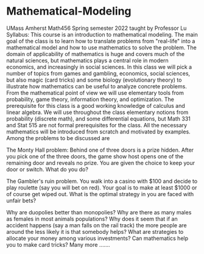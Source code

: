 # Mathematical-Modeling

UMass Amherst Math456 Spring semester 2022 taught by Professor Lu
Syllabus: This course is an introduction to mathematical modeling. The main goal of the class is to learn how to translate problems from "real-life" into a mathematical model and how to use mathematics to solve the problem. The domain of applicability of mathematics is huge and covers much of the natural sciences, but mathematics plays a central role in modern economics, and increasingly in social sciences. In this class we will pick a number of topics from games and gambling, economics, social sciences, but also magic (card tricks) and some biology (evolutionary theory) to illustrate how mathematics can be useful to analyze concrete problems. From the mathematical point of view we will use elementary tools from probability, game theory, information theory, and optimization. The prerequisite for this class is a good working knowledge of calculus and linear algebra. We will use throughout the class elementary notions from probability (discrete math), and some differential equations, but Math 331 and Stat 515 are not formal prerequisites for the class. All the necessary mathematics will be introduced from scratch and motivated by examples. Among the problems to be discussed are

The Monty Hall problem: Behind one of three doors is a prize hidden. After you pick one of the three doors, the game show host opens one of the remaining door and reveals no prize. You are given the choice to keep your door or switch. What do you do?

The Gambler's ruin problem. You walk into a casino with $100 and decide to play roulette (say you will bet on red). Your goal is to make at least $1000 or of course get wiped out. What is the optimal strategy in you are faced with unfair bets?

Why are duopolies better than monopolies?
Why are there as many males as females in most animals populations?
Why does it seem that if an accident happens (say a man falls on the rail track) the more people are around the less likely it is that somebody helps?
What are strategies to allocate your money among various investments?
Can mathematics help you to make card tricks?
Many more .......

